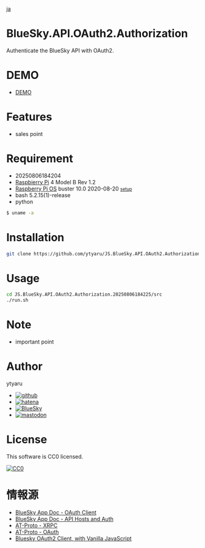 [ja](./README.ja.md)

# BlueSky.API.OAuth2.Authorization

Authenticate the BlueSky API with OAuth2.

# DEMO

* [DEMO](https://ytyaru.github.io/JS.BlueSky.API.OAuth2.Authorization.20250806184225/)

# Features

* sales point

# Requirement

* <time datetime="20250806184204">20250806184204</time>
* [Raspbierry Pi](https://ja.wikipedia.org/wiki/Raspberry_Pi) 4 Model B Rev 1.2
* [Raspberry Pi OS](https://ja.wikipedia.org/wiki/Raspbian) buster 10.0 2020-08-20 <small>[setup](http://ytyaru.hatenablog.com/entry/2020/10/06/111111)</small>
* bash 5.2.15(1)-release
* python 

```sh
$ uname -a

```

# Installation

```sh
git clone https://github.com/ytyaru/JS.BlueSky.API.OAuth2.Authorization.20250806184225JS.BlueSky.API.OAuth2.Authorization.20250806184225
```

# Usage

```sh
cd JS.BlueSky.API.OAuth2.Authorization.20250806184225/src
./run.sh
```

# Note

* important point

# Author

ytyaru

* [![github](http://www.google.com/s2/favicons?domain=github.com)](https://github.com/ytyaru "github")
* [![hatena](http://www.google.com/s2/favicons?domain=www.hatena.ne.jp)](http://ytyaru.hatenablog.com/ytyaru "hatena")
* [![BlueSky](http://www.google.com/s2/favicons?domain=bsky.app)](https://bsky.app/ "BlueSky")
* [![mastodon](http://www.google.com/s2/favicons?domain=mstdn.jp)](https://mstdn.jp/web/accounts/233143 "mastdon")

<!--* [![twitter](http://www.google.com/s2/favicons?domain=twitter.com)](https://twitter.com/ytyaru1 "twitter")-->

# License

This software is CC0 licensed.

[![CC0](http://i.creativecommons.org/p/zero/1.0/88x31.png "CC0")](http://creativecommons.org/publicdomain/zero/1.0/deed.en)

# 情報源

* [BlueSky App Doc - OAuth Client][]
* [BlueSky App Doc - API Hosts and Auth][]
* [AT-Proto - XRPC][]
* [AT-Proto - OAuth][]
* [Bluesky OAuth2 Client, with Vanilla JavaScript][]

[BlueSky App Doc - OAuth Client]:https://docs.bsky.app/docs/advanced-guides/oauth-client
[BlueSky App Doc - API Hosts and Auth]:https://docs.bsky.app/docs/advanced-guides/api-directory
[AT-Proto - XRPC]:https://atproto.com/ja/specs/xrpc#inter-service-authentication-temporary-specification
[AT-Proto - OAuth]:https://atproto.com/ja/specs/oauth
[Bluesky OAuth2 Client, with Vanilla JavaScript]:https://dev.to/pipodev/bluesky-oauth2-client-with-vanilla-javascript-1f6h

